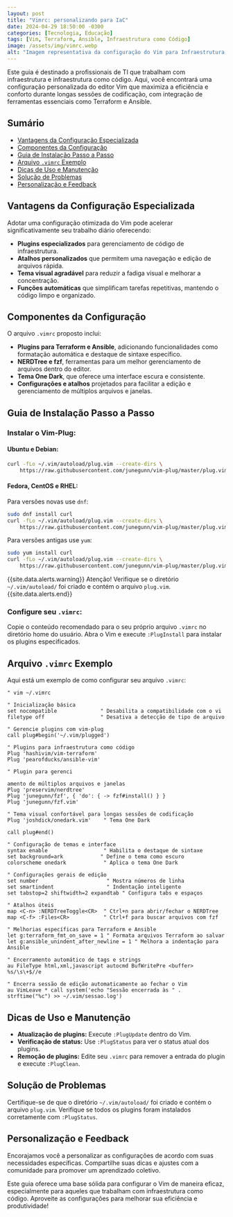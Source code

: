 ```yaml
---
layout: post
title: "Vimrc: personalizando para IaC"
date: 2024-04-29 18:50:00 -0300
categories: [Tecnologia, Educação]
tags: [Vim, Terraform, Ansible, Infraestrutura como Código]
image: /assets/img/vimrc.webp
alt: "Imagem representativa da configuração do Vim para Infraestrutura como Código"
---
```


Este guia é destinado a profissionais de TI que trabalham com infraestrutura e infraestrutura como código. Aqui, você encontrará uma configuração personalizada do editor Vim que maximiza a eficiência e conforto durante longas sessões de codificação, com integração de ferramentas essenciais como Terraform e Ansible.

## Sumário

- [Vantagens da Configuração Especializada](#vantagens-da-configuração-especializada)
- [Componentes da Configuração](#componentes-da-configuração)
- [Guia de Instalação Passo a Passo](#guia-de-instalação-passo-a-passo)
- [Arquivo `.vimrc` Exemplo](#arquivo-vimrc-exemplo)
- [Dicas de Uso e Manutenção](#dicas-de-uso-e-manutenção)
- [Solução de Problemas](#solução-de-problemas)
- [Personalização e Feedback](#personalização-e-feedback)

## Vantagens da Configuração Especializada

Adotar uma configuração otimizada do Vim pode acelerar significativamente seu trabalho diário oferecendo:

- **Plugins especializados** para gerenciamento de código de infraestrutura.
- **Atalhos personalizados** que permitem uma navegação e edição de arquivos rápida.
- **Tema visual agradável** para reduzir a fadiga visual e melhorar a concentração.
- **Funções automáticas** que simplificam tarefas repetitivas, mantendo o código limpo e organizado.

## Componentes da Configuração

O arquivo `.vimrc` proposto inclui:

- **Plugins para Terraform e Ansible**, adicionando funcionalidades como formatação automática e destaque de sintaxe específico.
- **NERDTree e fzf**, ferramentas para um melhor gerenciamento de arquivos dentro do editor.
- **Tema One Dark**, que oferece uma interface escura e consistente.
- **Configurações e atalhos** projetados para facilitar a edição e gerenciamento de múltiplos arquivos e janelas.

## Guia de Instalação Passo a Passo

### Instalar o Vim-Plug:

#### Ubuntu e Debian:
```bash
curl -fLo ~/.vim/autoload/plug.vim --create-dirs \
    https://raw.githubusercontent.com/junegunn/vim-plug/master/plug.vim
```

#### Fedora, CentOS e RHEL:
Para versões novas use `dnf`:
```bash
sudo dnf install curl  
curl -fLo ~/.vim/autoload/plug.vim --create-dirs \
    https://raw.githubusercontent.com/junegunn/vim-plug/master/plug.vim
```
Para versões antigas use `yum`:
```bash
sudo yum install curl  
curl -fLo ~/.vim/autoload/plug.vim --create-dirs \
    https://raw.githubusercontent.com/junegunn/vim-plug/master/plug.vim
```

{{site.data.alerts.warning}} Atenção! Verifique se o diretório `~/.vim/autoload/` foi criado e contém o arquivo `plug.vim`. {{site.data.alerts.end}}


### Configure seu `.vimrc`:
Copie o conteúdo recomendado para o seu próprio arquivo `.vimrc` no diretório home do usuário.
Abra o Vim e execute `:PlugInstall` para instalar os plugins especificados.

## Arquivo `.vimrc` Exemplo

Aqui está um exemplo de como configurar seu arquivo `.vimrc`:

```vim
" vim ~/.vimrc

" Inicialização básica
set nocompatible              " Desabilita a compatibilidade com o vi
filetype off                  " Desativa a detecção de tipo de arquivo

" Gerencie plugins com vim-plug
call plug#begin('~/.vim/plugged')

" Plugins para infraestrutura como código
Plug 'hashivim/vim-terraform'
Plug 'pearofducks/ansible-vim'

" Plugin para gerenci

amento de múltiplos arquivos e janelas
Plug 'preservim/nerdtree'
Plug 'junegunn/fzf', { 'do': { -> fzf#install() } }
Plug 'junegunn/fzf.vim'

" Tema visual confortável para longas sessões de codificação
Plug 'joshdick/onedark.vim'    " Tema One Dark

call plug#end()

" Configuração de temas e interface
syntax enable                  " Habilita o destaque de sintaxe
set background=ark            " Define o tema como escuro
colorscheme onedark            " Aplica o tema One Dark

" Configurações gerais de edição
set number                      " Mostra números de linha
set smartindent                 " Indentação inteligente
set tabstop=2 shiftwidth=2 expandtab " Configura tabs e espaços

" Atalhos úteis
map <C-n> :NERDTreeToggle<CR>  " Ctrl+n para abrir/fechar o NERDTree
map <C-f> :Files<CR>           " Ctrl+f para buscar arquivos com fzf

" Melhorias específicas para Terraform e Ansible
let g:terraform_fmt_on_save = 1 " Formata arquivos Terraform ao salvar
let g:ansible_unindent_after_newline = 1 " Melhora a indentação para Ansible

" Encerramento automático de tags e strings
au FileType html,xml,javascript autocmd BufWritePre <buffer> %s/\s\+$//e

" Encerra sessão de edição automaticamente ao fechar o Vim
au VimLeave * call system('echo "Sessão encerrada às " . strftime("%c") >> ~/.vim/sessao.log')
```

## Dicas de Uso e Manutenção

- **Atualização de plugins:** Execute `:PlugUpdate` dentro do Vim.
- **Verificação de status:** Use `:PlugStatus` para ver o status atual dos plugins.
- **Remoção de plugins:** Edite seu `.vimrc` para remover a entrada do plugin e execute `:PlugClean`.

## Solução de Problemas

Certifique-se de que o diretório `~/.vim/autoload/` foi criado e contém o arquivo `plug.vim`.
Verifique se todos os plugins foram instalados corretamente com `:PlugStatus`.

## Personalização e Feedback

Encorajamos você a personalizar as configurações de acordo com suas necessidades específicas. Compartilhe suas dicas e ajustes com a comunidade para promover um aprendizado coletivo.

Este guia oferece uma base sólida para configurar o Vim de maneira eficaz, especialmente para aqueles que trabalham com infraestrutura como código. Aproveite as configurações para melhorar sua eficiência e produtividade!